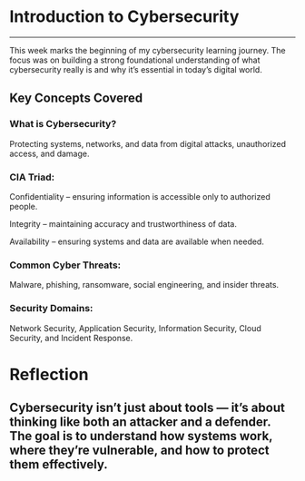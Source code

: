 # Introduction to Cybersecurity
---

This week marks the beginning of my cybersecurity learning journey. The focus was on building a strong foundational understanding of what cybersecurity really is and why it’s essential in today’s digital world.

## Key Concepts Covered

### What is Cybersecurity?
Protecting systems, networks, and data from digital attacks, unauthorized access, and damage.

### CIA Triad:

Confidentiality – ensuring information is accessible only to authorized people.

Integrity – maintaining accuracy and trustworthiness of data.

Availability – ensuring systems and data are available when needed.

### Common Cyber Threats:
Malware, phishing, ransomware, social engineering, and insider threats.

### Security Domains:
Network Security, Application Security, Information Security, Cloud Security, and Incident Response.


# Reflection

Cybersecurity isn’t just about tools — it’s about thinking like both an attacker and a defender. The goal is to understand how systems work, where they’re vulnerable, and how to protect them effectively.
---
